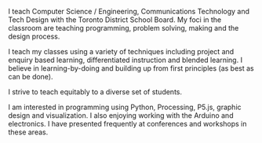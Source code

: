 I teach Computer Science / Engineering, Communications Technology and Tech Design with the Toronto District School Board. My foci in the classroom are teaching programming, problem solving, making and the design process.

I teach my classes using a variety of techniques including project and enquiry based learning, differentiated instruction and blended learning. I believe in learning-by-doing and building up from first principles (as best as can be done).

I strive to teach equitably to a diverse set of students.

I am interested in programming using Python, Processing, P5.js, graphic design and visualization. I also enjoying working with the Arduino and electronics. I have presented frequently at conferences and workshops in these areas.

<!---
mrcordiner/mrcordiner is a ✨ special ✨ repository because its `README.md` (this file) appears on your GitHub profile.
You can click the Preview link to take a look at your changes.
--->
